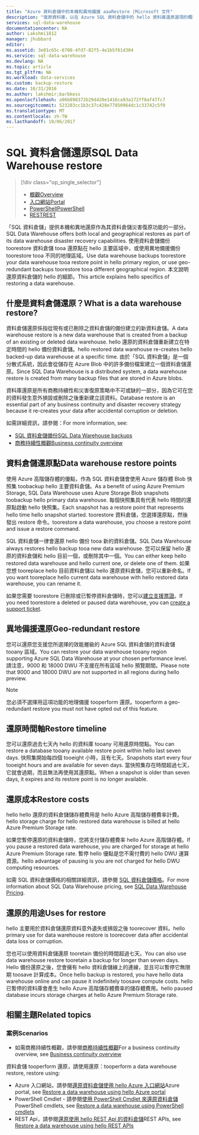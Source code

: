 ```yaml
---
title: "Azure 資料倉儲中的本機和異地備援 aaaRestore |Microsoft 文件"
description: "復原資料庫，以在 Azure SQL 資料倉儲中的 hello 資料庫還原選項的概觀。"
services: sql-data-warehouse
documentationcenter: NA
author: Lakshmi1812
manager: jhubbard
editor: 
ms.assetid: 3e01c65c-6708-4fd7-82f5-4e1b5f61d304
ms.service: sql-data-warehouse
ms.devlang: NA
ms.topic: article
ms.tgt_pltfrm: NA
ms.workload: data-services
ms.custom: backup-restore
ms.date: 10/31/2016
ms.author: lakshmir;barbkess
ms.openlocfilehash: a96b898372b29d420e1416ca93a172ff8af47fc7
ms.sourcegitcommit: 523283cc1b3c37c428e77850964dc1c33742c5f0
ms.translationtype: MT
ms.contentlocale: zh-TW
ms.lasthandoff: 10/06/2017
---
```

# <a name="sql-data-warehouse-restore"></a><span data-ttu-id="95a47-103">SQL 資料倉儲還原</span><span class="sxs-lookup"><span data-stu-id="95a47-103">SQL Data Warehouse restore</span></span>
> [!div class="op_single_selector"]
> * <span data-ttu-id="95a47-104">[概觀][Overview]</span><span class="sxs-lookup"><span data-stu-id="95a47-104">[Overview][Overview]</span></span>
> * <span data-ttu-id="95a47-105">[入口網站][Portal]</span><span class="sxs-lookup"><span data-stu-id="95a47-105">[Portal][Portal]</span></span>
> * <span data-ttu-id="95a47-106">[PowerShell][PowerShell]</span><span class="sxs-lookup"><span data-stu-id="95a47-106">[PowerShell][PowerShell]</span></span>
> * <span data-ttu-id="95a47-107">[REST][REST]</span><span class="sxs-lookup"><span data-stu-id="95a47-107">[REST][REST]</span></span>
> 
> 

<span data-ttu-id="95a47-108">「SQL 資料倉儲」提供本機和異地還原作為其資料倉儲災害復原功能的一部分。</span><span class="sxs-lookup"><span data-stu-id="95a47-108">SQL Data Warehouse offers both local and geographical restores as part of its data warehouse disaster recovery capabilities.</span></span> <span data-ttu-id="95a47-109">使用資料倉儲備份 toorestore 資料倉儲 tooa 還原點在 hello 主要區域中，或使用異地備援備份 toorestore tooa 不同的地理區域。</span><span class="sxs-lookup"><span data-stu-id="95a47-109">Use data warehouse backups toorestore your data warehouse tooa restore point in hello primary region, or use geo-redundant backups toorestore tooa different geographical region.</span></span> <span data-ttu-id="95a47-110">本文說明還原資料倉儲的 hello 的細節。</span><span class="sxs-lookup"><span data-stu-id="95a47-110">This article explains hello specifics of restoring a data warehouse.</span></span>

## <a name="what-is-a-data-warehouse-restore"></a><span data-ttu-id="95a47-111">什麼是資料倉儲還原？</span><span class="sxs-lookup"><span data-stu-id="95a47-111">What is a data warehouse restore?</span></span>
<span data-ttu-id="95a47-112">資料倉儲還原係指從現有或已刪除之資料倉儲的備份建立的新資料倉儲。</span><span class="sxs-lookup"><span data-stu-id="95a47-112">A data warehouse restore is a new data warehouse that is created from a backup of an existing or deleted data warehouse.</span></span> <span data-ttu-id="95a47-113">hello 還原的資料倉儲重新建立在特定時間的 hello 備份資料倉儲。</span><span class="sxs-lookup"><span data-stu-id="95a47-113">hello restored data warehouse re-creates hello backed-up data warehouse at a specific time.</span></span> <span data-ttu-id="95a47-114">由於「SQL 資料倉儲」是一個分散式系統，因此會從儲存在 Azure Blob 中的許多備份檔案建立一個資料倉儲還原。</span><span class="sxs-lookup"><span data-stu-id="95a47-114">Since SQL Data Warehouse is a distributed system, a data warehouse restore is created from many backup files that are stored in Azure blobs.</span></span> 

<span data-ttu-id="95a47-115">資料庫還原是所有商務持續性和災害復原策略中不可或缺的一部分，因為它可在您的資料發生意外損毀或刪除之後重新建立該資料。</span><span class="sxs-lookup"><span data-stu-id="95a47-115">Database restore is an essential part of any business continuity and disaster recovery strategy because it re-creates your data after accidental corruption or deletion.</span></span>

<span data-ttu-id="95a47-116">如需詳細資訊，請參閱：</span><span class="sxs-lookup"><span data-stu-id="95a47-116">For more information, see:</span></span>

* [<span data-ttu-id="95a47-117">SQL 資料倉儲備份</span><span class="sxs-lookup"><span data-stu-id="95a47-117">SQL Data Warehouse backups</span></span>](sql-data-warehouse-backups.md)
* [<span data-ttu-id="95a47-118">商務持續性概觀</span><span class="sxs-lookup"><span data-stu-id="95a47-118">Business continuity overview</span></span>](../sql-database/sql-database-business-continuity.md)

## <a name="data-warehouse-restore-points"></a><span data-ttu-id="95a47-119">資料倉儲還原點</span><span class="sxs-lookup"><span data-stu-id="95a47-119">Data warehouse restore points</span></span>
<span data-ttu-id="95a47-120">使用 Azure 高階儲存體的優點，作為 SQL 資料倉儲會使用 Azure 儲存體 Blob 快照集 toobackup hello 主要資料倉儲。</span><span class="sxs-lookup"><span data-stu-id="95a47-120">As a benefit of using Azure Premium Storage, SQL Data Warehouse uses Azure Storage Blob snapshots toobackup hello primary data warehouse.</span></span> <span data-ttu-id="95a47-121">每個快照集具有代表 hello 時間的還原點啟動 hello 快照集。</span><span class="sxs-lookup"><span data-stu-id="95a47-121">Each snapshot has a restore point that represents hello time hello snapshot started.</span></span> <span data-ttu-id="95a47-122">toorestore 資料倉儲，您選擇還原點，然後發出 restore 命令。</span><span class="sxs-lookup"><span data-stu-id="95a47-122">toorestore a data warehouse, you choose a restore point and issue a restore command.</span></span>  

<span data-ttu-id="95a47-123">SQL 資料倉儲一律會還原 hello 備份 tooa 新的資料倉儲。</span><span class="sxs-lookup"><span data-stu-id="95a47-123">SQL Data Warehouse always restores hello backup tooa new data warehouse.</span></span> <span data-ttu-id="95a47-124">您可以保留 hello 還原的資料倉儲和 hello 目前一個，或刪除其中一個。</span><span class="sxs-lookup"><span data-stu-id="95a47-124">You can either keep hello restored data warehouse and hello current one, or delete one of them.</span></span> <span data-ttu-id="95a47-125">如果您想 tooreplace hello 目前資料倉儲以 hello 還原資料倉儲，您可以重新命名。</span><span class="sxs-lookup"><span data-stu-id="95a47-125">If you want tooreplace hello current data warehouse with hello restored data warehouse, you can rename it.</span></span>

<span data-ttu-id="95a47-126">如果您需要 toorestore 已刪除或已暫停資料倉儲時，您可以[建立支援票證](sql-data-warehouse-get-started-create-support-ticket.md)。</span><span class="sxs-lookup"><span data-stu-id="95a47-126">If you need toorestore a deleted or paused data warehouse, you can [create a support ticket](sql-data-warehouse-get-started-create-support-ticket.md).</span></span> 

<!-- 
### Can I restore a deleted data warehouse?

Yes, you can restore hello last available restore point.

Yes, for hello next seven calendar days. When you delete a data warehouse, SQL Data Warehouse actually keeps hello data warehouse and its snapshots for seven days just in case you need hello data. After seven days, you won't be able toorestore tooany of hello restore points. -->

## <a name="geo-redundant-restore"></a><span data-ttu-id="95a47-127">異地備援還原</span><span class="sxs-lookup"><span data-stu-id="95a47-127">Geo-redundant restore</span></span>
<span data-ttu-id="95a47-128">您可以還原您支援您所選擇的效能層級的 Azure SQL 資料倉儲的資料倉儲 tooany 區域。</span><span class="sxs-lookup"><span data-stu-id="95a47-128">You can restore your data warehouse tooany region supporting Azure SQL Data Warehouse at your chosen performance level.</span></span> <span data-ttu-id="95a47-129">請注意，9000 和 18000 DWU 不支援在所有區域 hello 預覽期間。</span><span class="sxs-lookup"><span data-stu-id="95a47-129">Please note that 9000 and 18000 DWU are not supported in all regions during hello preview.</span></span>

> [!NOTE]
> <span data-ttu-id="95a47-130">您必須不選擇用這項功能的地理備援 tooperform 還原。</span><span class="sxs-lookup"><span data-stu-id="95a47-130">tooperform a geo-redundant restore you must not have opted out of this feature.</span></span>
> 
> 

## <a name="restore-timeline"></a><span data-ttu-id="95a47-131">還原時間軸</span><span class="sxs-lookup"><span data-stu-id="95a47-131">Restore timeline</span></span>
<span data-ttu-id="95a47-132">您可以還原過去七天內 hello 的資料庫 tooany 可用還原時間點。</span><span class="sxs-lookup"><span data-stu-id="95a47-132">You can restore a database tooany available restore point within hello last seven days.</span></span> <span data-ttu-id="95a47-133">快照集開始每四個 tooeight 小時，且有七天。</span><span class="sxs-lookup"><span data-stu-id="95a47-133">Snapshots start every four tooeight hours and are available for seven days.</span></span> <span data-ttu-id="95a47-134">當快照集存在時間超過七天，它就會過期，而且無法再使用其還原點。</span><span class="sxs-lookup"><span data-stu-id="95a47-134">When a snapshot is older than seven days, it expires and its restore point is no longer available.</span></span>

## <a name="restore-costs"></a><span data-ttu-id="95a47-135">還原成本</span><span class="sxs-lookup"><span data-stu-id="95a47-135">Restore costs</span></span>
<span data-ttu-id="95a47-136">hello hello 還原的資料倉儲儲存體費用是 hello Azure 高階儲存體費率計費。</span><span class="sxs-lookup"><span data-stu-id="95a47-136">hello storage charge for hello restored data warehouse is billed at hello Azure Premium Storage rate.</span></span> 

<span data-ttu-id="95a47-137">如果您暫停還原的資料倉儲時，您將支付儲存體費率 hello Azure 高階儲存體。</span><span class="sxs-lookup"><span data-stu-id="95a47-137">If you pause a restored data warehouse, you are charged for storage at hello Azure Premium Storage rate.</span></span> <span data-ttu-id="95a47-138">暫停 hello 優點是您不需付費的 hello DWU 運算資源。</span><span class="sxs-lookup"><span data-stu-id="95a47-138">hello advantage of pausing is you are not charged for hello DWU computing resources.</span></span>

<span data-ttu-id="95a47-139">如需 SQL 資料倉儲價格的相關詳細資訊，請參閱 [SQL 資料倉儲價格](https://azure.microsoft.com/pricing/details/sql-data-warehouse/)。</span><span class="sxs-lookup"><span data-stu-id="95a47-139">For more information about SQL Data Warehouse pricing, see [SQL Data Warehouse Pricing](https://azure.microsoft.com/pricing/details/sql-data-warehouse/).</span></span>

## <a name="uses-for-restore"></a><span data-ttu-id="95a47-140">還原的用途</span><span class="sxs-lookup"><span data-stu-id="95a47-140">Uses for restore</span></span>
<span data-ttu-id="95a47-141">hello 主要用於資料倉儲還原資料意外遺失或損毀之後 toorecover 資料。</span><span class="sxs-lookup"><span data-stu-id="95a47-141">hello primary use for data warehouse restore is toorecover data after accidental data loss or corruption.</span></span>

<span data-ttu-id="95a47-142">您也可以使用資料倉儲還原 tooretain 備份的時間超過七天。</span><span class="sxs-lookup"><span data-stu-id="95a47-142">You can also use data warehouse restore tooretain a backup for longer than seven days.</span></span> <span data-ttu-id="95a47-143">Hello 備份還原之後，您會擁有 hello 資料倉儲線上的連線，並且可以暫停它無限期 toosave 計算成本。</span><span class="sxs-lookup"><span data-stu-id="95a47-143">Once hello backup is restored, you have hello data warehouse online and can pause it indefinitely toosave compute costs.</span></span> <span data-ttu-id="95a47-144">hello 已暫停的資料庫會產生 hello Azure 高階儲存體費率的儲存體費用。</span><span class="sxs-lookup"><span data-stu-id="95a47-144">hello paused database incurs storage charges at hello Azure Premium Storage rate.</span></span> 

## <a name="related-topics"></a><span data-ttu-id="95a47-145">相關主題</span><span class="sxs-lookup"><span data-stu-id="95a47-145">Related topics</span></span>
### <a name="scenarios"></a><span data-ttu-id="95a47-146">案例</span><span class="sxs-lookup"><span data-stu-id="95a47-146">Scenarios</span></span>
* <span data-ttu-id="95a47-147">如需商務持續性概觀，請參閱[商務持續性概觀](../sql-database/sql-database-business-continuity.md)</span><span class="sxs-lookup"><span data-stu-id="95a47-147">For a business continuity overview, see [Business continuity overview](../sql-database/sql-database-business-continuity.md)</span></span>

<!-- ### Tasks -->

<span data-ttu-id="95a47-148">資料倉儲 tooperform 還原，請使用還原：</span><span class="sxs-lookup"><span data-stu-id="95a47-148">tooperform a data warehouse restore, restore using:</span></span>

* <span data-ttu-id="95a47-149">Azure 入口網站，請參閱[還原資料倉儲使用 hello Azure 入口網站](sql-data-warehouse-restore-database-portal.md)</span><span class="sxs-lookup"><span data-stu-id="95a47-149">Azure portal, see [Restore a data warehouse using hello Azure portal](sql-data-warehouse-restore-database-portal.md)</span></span>
* <span data-ttu-id="95a47-150">PowerShell Cmdlet - 請參閱[使用 PowerShell Cmdlet 來還原資料倉儲](sql-data-warehouse-restore-database-powershell.md)</span><span class="sxs-lookup"><span data-stu-id="95a47-150">PowerShell cmdlets, see [Restore a data warehouse using PowerShell cmdlets](sql-data-warehouse-restore-database-powershell.md)</span></span>
* <span data-ttu-id="95a47-151">REST Api，請參閱[還原使用 hello REST Api 的資料倉儲](sql-data-warehouse-restore-database-rest-api.md)</span><span class="sxs-lookup"><span data-stu-id="95a47-151">REST APIs, see [Restore a data warehouse using hello REST APIs](sql-data-warehouse-restore-database-rest-api.md)</span></span>

<!-- ### Tutorials -->

<!--Image references-->

<!--Article references-->
[Azure SQL Database business continuity overview]: ../sql-database/sql-database-business-continuity.md
[Overview]: ./sql-data-warehouse-restore-database-overview.md
[Portal]: ./sql-data-warehouse-restore-database-portal.md
[PowerShell]: ./sql-data-warehouse-restore-database-powershell.md
[REST]: ./sql-data-warehouse-restore-database-rest-api.md

<!--MSDN references-->


<!--Other Web references-->
